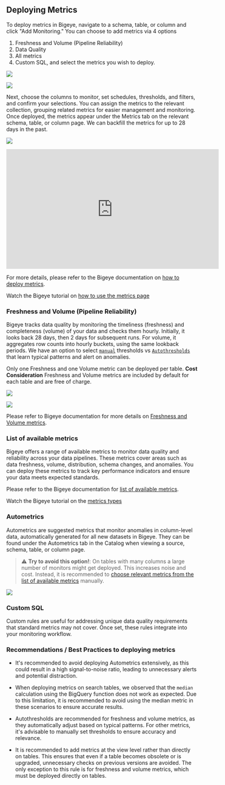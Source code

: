 ## Deploying Metrics

To deploy metrics in Bigeye, navigate to a schema, table, or column and click "Add Monitoring."
You can choose to add metrics via 4 options

1. Freshness and Volume (Pipeline Reliability)
2. Data Quality
3. All metrics
4. Custom SQL, and select the metrics you wish to deploy.

![](../../assets/Bigeye/Bigeye-Deploymetrics.png)

![](../../assets/Bigeye/Bigeye-Deploymetrics-2.png)

Next, choose the columns to monitor, set schedules, thresholds, and filters, and confirm your selections.
You can assign the metrics to the relevant collection, grouping related metrics for easier management and monitoring.
Once deployed, the metrics appear under the Metrics tab on the relevant schema, table, or column page.
We can backfill the metrics for up to 28 days in the past.

![](../../assets/Bigeye/Bigeye-Deploymetrics-3.png)

<iframe width="560" height="315" src="https://www.youtube.com/embed/LRhbxFMPTwI?si=yJ98NhvlmGt02eq7" title="YouTube video player" frameborder="0" allow="accelerometer; autoplay; clipboard-write; encrypted-media; gyroscope; picture-in-picture; web-share" referrerpolicy="strict-origin-when-cross-origin" allowfullscreen></iframe>

For more details, please refer to the Bigeye documentation on [how to deploy metrics](https://docs.bigeye.com/docs/deploy-metrics).

Watch the Bigeye tutorial on [how to use the metrics page](https://www.youtube.com/watch?v=jNzSki59AWQ)

### Freshness and Volume (Pipeline Reliability)

Bigeye tracks data quality by monitoring the timeliness (freshness) and completeness (volume) of your data and checks them hourly.
Initially, it looks back 28 days, then 2 days for subsequent runs. For volume, it aggregates row counts into hourly buckets, using the same lookback periods. We have an option to select [`manual`](https://docs.bigeye.com/docs/manual-thresholds) thresholds vs [`Autothresholds`](https://docs.bigeye.com/docs/autothresholds) that learn typical patterns and alert on anomalies.

Only one Freshness and one Volume metric can be deployed per table.
**Cost Consideration** Freshness and Volume metrics are included by default for each table and are free of charge.

![](../../assets/Bigeye/Bigeye-Pipelinereliability.png)

![](../../assets/Bigeye/Bigeye-Pipelinereliability-2.png)

Please refer to Bigeye documentation for more details on [Freshness and Volume metrics](https://docs.bigeye.com/docs/freshness-and-volume-pipeline-reliability-copy).

### List of available metrics

Bigeye offers a range of available metrics to monitor data quality and reliability across your data pipelines.
These metrics cover areas such as data freshness, volume, distribution, schema changes, and anomalies. You can deploy these metrics to track key performance indicators and ensure your data meets expected standards.

Please refer to the Bigeye documentation for [list of available metrics](https://docs.bigeye.com/docs/available-metrics).

Watch the Bigeye tutorial on the [metrics types](https://www.youtube.com/watch?v=jNzSki59AWQ)

### Autometrics

Autometrics are suggested metrics that monitor anomalies in column-level data, automatically generated for all new datasets in Bigeye. They can be found under the Autometrics tab in the Catalog when viewing a source, schema, table, or column page.

> :warning: **Try to avoid this option!**: On tables with many columns a large number of monitors might get deployed. This increases noise and cost. Instead, it is recommended to [choose relevant metrics from the list of available metrics](#list-of-available-metrics) manually.

![](../../assets/Bigeye/Bigeye-Autometrics.png)

### Custom SQL

Custom rules are useful for addressing unique data quality requirements that standard metrics may not cover. Once set, these rules integrate into your monitoring workflow.

### Recommendations / Best Practices to deploying metrics

- It's recommended to avoid deploying Autometrics extensively, as this could result in a high signal-to-noise ratio, leading to unnecessary alerts and potential distraction.

- When deploying metrics on search tables, we observed that the `median` calculation using the BigQuery function does not work as expected. Due to this limitation, it is recommended to avoid using the median metric in these scenarios to ensure accurate results.

- Autothresholds are recommended for freshness and volume metrics, as they automatically adjust based on typical patterns. For other metrics, it's advisable to manually set thresholds to ensure accuracy and relevance.

- It is recommended to add metrics at the view level rather than directly on tables. This ensures that even if a table becomes obsolete or is upgraded, unnecessary checks on previous versions are avoided. The only exception to this rule is for freshness and volume metrics, which must be deployed directly on tables.
